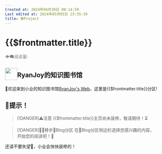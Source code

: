 ```yaml
---
Created at: 2024年04月30日 00:14:59
Last edited at: 2024年05月05日 23:55:39
title: 🛠️Project
---
```

# {{$frontmatter.title}}

<div class="flex gap-[4px] items-center" style="color:gray;font-size:14px;">
  👁️‍🗨️阅读量: <span id="busuanzi_container_page_pv">
    <span id="busuanzi_value_page_pv" />
  </span>
</div>

## <p><img src="/avatar.png" style="height:40px;float:left;margin-top:-7px;"/><span >RyanJoy的知识图书馆</span></p>

👏欢迎来到小业的知识图书馆[RyanJoy's Web](https://get1024.github.io/RyanJoy-s_Web/)，这里是{{$frontmatter.title}}分区!

## 🚧提示！
>[!DANGER]⚠️注意
>{{$frontmatter.title}}主页尚未装修，敬请期待！⏳

>[!DANGER]🚶‍♂️移步📒Blog分区
>在📒Blog分区侧边栏选择您感兴趣的内容，开始您的阅读吧！📖

还请不要失望🥺，小业会快快装修的！